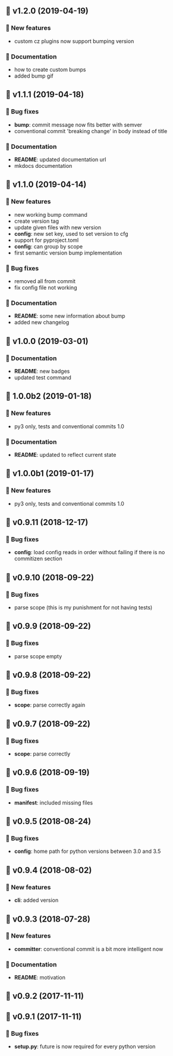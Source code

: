 ## 🚀 v1.2.0 (2019-04-19)

### 💫 New features

- custom cz plugins now support bumping version

### 📖 Documentation

- how to create custom bumps
- added bump gif

## 🚀 v1.1.1 (2019-04-18)

### 🐛 Bug fixes

- **bump**: commit message now fits better with semver
- conventional commit 'breaking change' in body instead of title

### 📖 Documentation

- **README**: updated documentation url
- mkdocs documentation

## 🚀 v1.1.0 (2019-04-14)

### 💫 New features

- new working bump command
- create version tag
- update given files with new version
- **config**: new set key, used to set version to cfg
- support for pyproject.toml
- **config**: can group by scope
- first semantic version bump implementation

### 🐛 Bug fixes

- removed all from commit
- fix config file not working

### 📖 Documentation

- **README**: some new information about bump
- added new changelog

## 🚀 v1.0.0 (2019-03-01)

### 📖 Documentation

- **README**: new badges
- updated test command

## 🚀 1.0.0b2 (2019-01-18)

### 💫 New features

- py3 only, tests and conventional commits 1.0

### 📖 Documentation

- **README**: updated to reflect current state

## 🚀 v1.0.0b1 (2019-01-17)

### 💫 New features

- py3 only, tests and conventional commits 1.0

## 🚀 v0.9.11 (2018-12-17)

### 🐛 Bug fixes

- **config**: load config reads in order without failing if there is no commitizen section

## 🚀 v0.9.10 (2018-09-22)

### 🐛 Bug fixes

- parse scope (this is my punishment for not having tests)

## 🚀 v0.9.9 (2018-09-22)

### 🐛 Bug fixes

- parse scope empty

## 🚀 v0.9.8 (2018-09-22)

### 🐛 Bug fixes

- **scope**: parse correctly again

## 🚀 v0.9.7 (2018-09-22)

### 🐛 Bug fixes

- **scope**: parse correctly

## 🚀 v0.9.6 (2018-09-19)

### 🐛 Bug fixes

- **manifest**: included missing files

## 🚀 v0.9.5 (2018-08-24)

### 🐛 Bug fixes

- **config**: home path for python versions between 3.0 and 3.5

## 🚀 v0.9.4 (2018-08-02)

### 💫 New features

- **cli**: added version

## 🚀 v0.9.3 (2018-07-28)

### 💫 New features

- **committer**: conventional commit is a bit more intelligent now

### 📖 Documentation

- **README**: motivation

## 🚀 v0.9.2 (2017-11-11)

## 🚀 v0.9.1 (2017-11-11)

### 🐛 Bug fixes

- **setup.py**: future is now required for every python version

